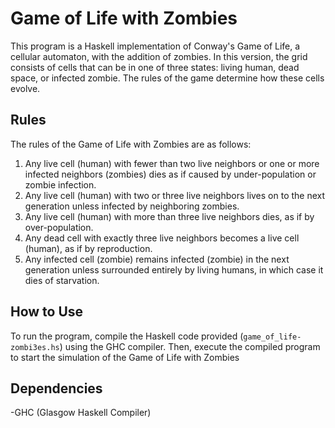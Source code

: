 # Game of Life with Zombies

This program is a Haskell implementation of Conway's Game of Life, a cellular automaton, with the addition of zombies. In this version, the grid consists of cells that can be in one of three states: living human, dead space, or infected zombie. The rules of the game determine how these cells evolve.

## Rules

The rules of the Game of Life with Zombies are as follows:

1. Any live cell (human) with fewer than two live neighbors or one or more infected neighbors (zombies) dies as if caused by under-population or zombie infection.
2. Any live cell (human) with two or three live neighbors lives on to the next generation unless infected by neighboring zombies.
3. Any live cell (human) with more than three live neighbors dies, as if by over-population.
4. Any dead cell with exactly three live neighbors becomes a live cell (human), as if by reproduction.
5. Any infected cell (zombie) remains infected (zombie) in the next generation unless surrounded entirely by living humans, in which case it dies of starvation.


## How to Use

To run the program, compile the Haskell code provided (`game_of_life-zombi3es.hs`) using the GHC compiler. Then, execute the compiled program to start the simulation of the Game of Life with Zombies

## Dependencies

-GHC (Glasgow Haskell Compiler)

